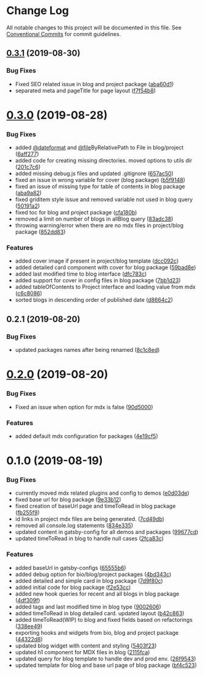 # Change Log

All notable changes to this project will be documented in this file.
See [Conventional Commits](https://conventionalcommits.org) for commit guidelines.

## [0.3.1](https://github.com/sonapraneeth-a/gatsby-dev-themes/compare/@sonapraneeth/gatsby-theme-blog@0.3.0...@sonapraneeth/gatsby-theme-blog@0.3.1) (2019-08-30)

### Bug Fixes

- Fixed SEO related issue in blog and project package ([aba60d1](https://github.com/sonapraneeth-a/gatsby-dev-themes/commit/aba60d1))
- separated meta and pageTitle for page layout ([f7f54b8](https://github.com/sonapraneeth-a/gatsby-dev-themes/commit/f7f54b8))

# [0.3.0](https://github.com/sonapraneeth-a/gatsby-dev-themes/compare/@sonapraneeth/gatsby-theme-blog@0.2.1...@sonapraneeth/gatsby-theme-blog@0.3.0) (2019-08-28)

### Bug Fixes

- added [@dateformat](https://github.com/dateformat) and [@file](https://github.com/file)ByRelativePath to File in blog/project ([6aff277](https://github.com/sonapraneeth-a/gatsby-dev-themes/commit/6aff277))
- added code for creating missing directories. moved options to utils dir ([201c7c6](https://github.com/sonapraneeth-a/gatsby-dev-themes/commit/201c7c6))
- added missing debug.js files and updated .gitignore ([657ac50](https://github.com/sonapraneeth-a/gatsby-dev-themes/commit/657ac50))
- fixed an issue in wrong variable for cover (blog package) ([b5f9148](https://github.com/sonapraneeth-a/gatsby-dev-themes/commit/b5f9148))
- fixed an issue of missing type for table of contents in blog package ([aba9a82](https://github.com/sonapraneeth-a/gatsby-dev-themes/commit/aba9a82))
- fixed griditem style issue and removed variable not used in blog query ([50191a2](https://github.com/sonapraneeth-a/gatsby-dev-themes/commit/50191a2))
- fixed toc for blog and project package ([cfa180b](https://github.com/sonapraneeth-a/gatsby-dev-themes/commit/cfa180b))
- removed a limit on number of blogs in allBlog query ([83adc38](https://github.com/sonapraneeth-a/gatsby-dev-themes/commit/83adc38))
- throwing warning/error when there are no mdx files in project/blog package ([852dd83](https://github.com/sonapraneeth-a/gatsby-dev-themes/commit/852dd83))

### Features

- added cover image if present in project/blog template ([dcc092c](https://github.com/sonapraneeth-a/gatsby-dev-themes/commit/dcc092c))
- added detailed card component with cover for blog package ([59bad8e](https://github.com/sonapraneeth-a/gatsby-dev-themes/commit/59bad8e))
- added last modified time to blog interface ([dfc783c](https://github.com/sonapraneeth-a/gatsby-dev-themes/commit/dfc783c))
- added support for cover in config files in blog package ([7bb1d23](https://github.com/sonapraneeth-a/gatsby-dev-themes/commit/7bb1d23))
- added tableOfContents to Project interface and loading value from mdx ([c6c8086](https://github.com/sonapraneeth-a/gatsby-dev-themes/commit/c6c8086))
- sorted blogs in descending order of published date ([d8664c2](https://github.com/sonapraneeth-a/gatsby-dev-themes/commit/d8664c2))

## 0.2.1 (2019-08-20)

### Bug Fixes

- updated packages names after being renamed ([8c1c8ed](https://github.com/sonapraneeth-a/gatsby-dev-themes/commit/8c1c8ed))

# [0.2.0](https://github.com/sonapraneeth-a/gatsby-dev-themes/compare/@sonapraneeth/gatsby-theme-blog@0.1.0...@sonapraneeth/gatsby-theme-blog@0.2.0) (2019-08-20)

### Bug Fixes

- Fixed an issue when option for mdx is false ([90d5000](https://github.com/sonapraneeth-a/gatsby-dev-themes/commit/90d5000))

### Features

- added default mdx configuration for packages ([4e19cf5](https://github.com/sonapraneeth-a/gatsby-dev-themes/commit/4e19cf5))

# 0.1.0 (2019-08-19)

### Bug Fixes

- currently moved mdx related plugins and config to demos ([e0d03de](https://github.com/sonapraneeth-a/gatsby-dev-themes/commit/e0d03de))
- fixed base url for blog package ([9e33b12](https://github.com/sonapraneeth-a/gatsby-dev-themes/commit/9e33b12))
- fixed creation of baseUrl page and timeToRead in blog package ([fb255f9](https://github.com/sonapraneeth-a/gatsby-dev-themes/commit/fb255f9))
- id links in project mdx files are being generated. ([7cd49db](https://github.com/sonapraneeth-a/gatsby-dev-themes/commit/7cd49db))
- removed all console.log statements ([834e335](https://github.com/sonapraneeth-a/gatsby-dev-themes/commit/834e335))
- updated content in gatsby-config for all demos and packages ([99677cd](https://github.com/sonapraneeth-a/gatsby-dev-themes/commit/99677cd))
- updated timeToRead in blog to handle null cases ([2fca83c](https://github.com/sonapraneeth-a/gatsby-dev-themes/commit/2fca83c))

### Features

- added baseUrl in gatsby-configs ([65555b6](https://github.com/sonapraneeth-a/gatsby-dev-themes/commit/65555b6))
- added debug option for bio/blog/project packages ([4bd343c](https://github.com/sonapraneeth-a/gatsby-dev-themes/commit/4bd343c))
- added detailed and simple card in blog package ([7d9f80c](https://github.com/sonapraneeth-a/gatsby-dev-themes/commit/7d9f80c))
- added initial code for blog package ([f2e53cc](https://github.com/sonapraneeth-a/gatsby-dev-themes/commit/f2e53cc))
- added new hook queries for recent and all blogs in blog package ([4df309f](https://github.com/sonapraneeth-a/gatsby-dev-themes/commit/4df309f))
- added tags and last modified time in blog type ([9002606](https://github.com/sonapraneeth-a/gatsby-dev-themes/commit/9002606))
- added timeToRead in blog detailed card. updated layout ([b42c863](https://github.com/sonapraneeth-a/gatsby-dev-themes/commit/b42c863))
- added timeToRead(WIP) to blog and fixed fields based on refactorings ([338ee49](https://github.com/sonapraneeth-a/gatsby-dev-themes/commit/338ee49))
- exporting hooks and widgets from bio, blog and project package ([44322d8](https://github.com/sonapraneeth-a/gatsby-dev-themes/commit/44322d8))
- updated blog widget with content and styling ([5403f23](https://github.com/sonapraneeth-a/gatsby-dev-themes/commit/5403f23))
- updated h1 component for MDX files in blog ([2115fca](https://github.com/sonapraneeth-a/gatsby-dev-themes/commit/2115fca))
- updated query for blog template to handle dev and prod env. ([26f9543](https://github.com/sonapraneeth-a/gatsby-dev-themes/commit/26f9543))
- updated template for blog and base url page of blog package ([bf4c523](https://github.com/sonapraneeth-a/gatsby-dev-themes/commit/bf4c523))
